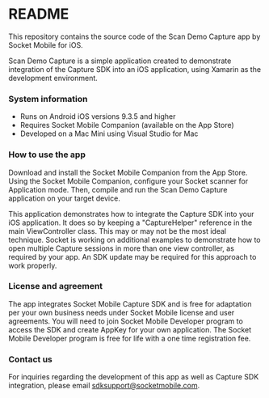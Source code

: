 
# README #


This repository contains the source code of the Scan Demo Capture app by Socket Mobile for iOS. 

Scan Demo Capture is a simple application created to demonstrate integration of the Capture SDK into an iOS application, using Xamarin as the development environment. 


### System information ###

* Runs on Android iOS versions 9.3.5 and higher 
* Requires Socket Mobile Companion (available on the App Store) 
* Developed on a Mac Mini using Visual Studio for Mac


### How to use the app ###

Download and install the Socket Mobile Companion from the App Store. Using the Socket Mobile Companion, configure your Socket scanner for Application mode. Then, compile and run the Scan Demo Capture application on your target device.


This application demonstrates how to integrate the Capture SDK into your iOS application. It does so by keeping a "CaptureHelper" reference in the main ViewController class. This may or may not be the most ideal technique.
Socket is working on additional examples to demonstrate how to open multiple Capture sessions in more than one view controller, as required by your app. An SDK update may be required for this approach to work properly.


### License and agreement ###

The app integrates Socket Mobile Capture SDK and is free for adaptation per your own business needs under Socket Mobile license and user agreements. You will need to join Socket Mobile Developer program to access the SDK and create AppKey for your own application. The Socket Mobile Developer program is free for life with a one time registration fee. 


### Contact us ###

For inquiries regarding the development of this app as well as Capture SDK integration, please email sdksupport@socketmobile.com. 
